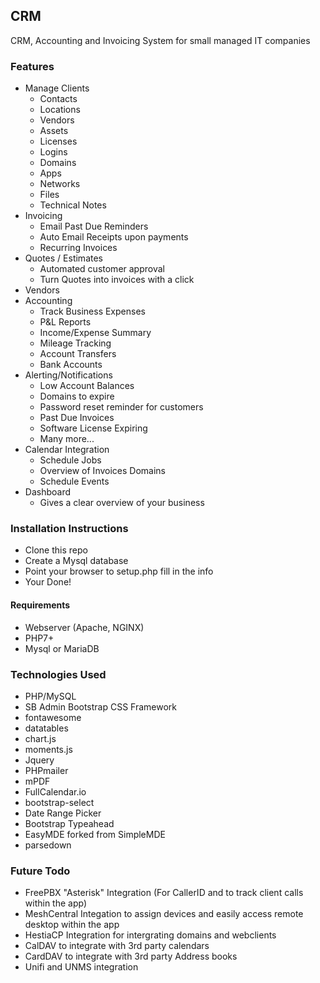 ## CRM
CRM, Accounting and Invoicing System for small managed IT companies

### Features
* Manage Clients
  * Contacts
  * Locations
  * Vendors
  * Assets
  * Licenses
  * Logins
  * Domains
  * Apps
  * Networks
  * Files
  * Technical Notes
* Invoicing
  * Email Past Due Reminders
  * Auto Email Receipts upon payments
  * Recurring Invoices
* Quotes / Estimates
  * Automated customer approval
  * Turn Quotes into invoices with a click
* Vendors
* Accounting
  * Track Business Expenses
  * P&L Reports
  * Income/Expense Summary
  * Mileage Tracking
  * Account Transfers
  * Bank Accounts
* Alerting/Notifications
  * Low Account Balances
  * Domains to expire
  * Password reset reminder for customers
  * Past Due Invoices
  * Software License Expiring
  * Many more...
* Calendar Integration
  * Schedule Jobs
  * Overview of Invoices Domains
  * Schedule Events
* Dashboard
  * Gives a clear overview of your business

### Installation Instructions

* Clone this repo
* Create a Mysql database
* Point your browser to setup.php fill in the info
* Your Done!

#### Requirements
* Webserver (Apache, NGINX)
* PHP7+
* Mysql or MariaDB

### Technologies Used
* PHP/MySQL
* SB Admin Bootstrap CSS Framework
* fontawesome
* datatables
* chart.js
* moments.js
* Jquery
* PHPmailer
* mPDF
* FullCalendar.io
* bootstrap-select
* Date Range Picker
* Bootstrap Typeahead
* EasyMDE forked from SimpleMDE
* parsedown

### Future Todo
* FreePBX "Asterisk" Integration (For CallerID and to track client calls within the app)
* MeshCentral Integation to assign devices and easily access remote desktop within the app
* HestiaCP Integration for intergrating domains and webclients
* CalDAV to integrate with 3rd party calendars
* CardDAV to integrate with 3rd party Address books
* Unifi and UNMS integration
